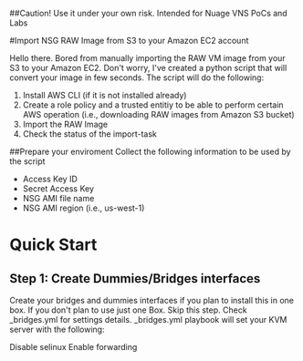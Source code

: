 ##Caution! Use it under your own risk. Intended for Nuage VNS PoCs and Labs

#Import NSG RAW Image from S3 to your Amazon EC2 account

Hello there. Bored from manually importing the RAW VM image from your S3 to your Amazon EC2. Don't worry, I've created a python script that will convert your image in few seconds. The script will do the following:

1. Install AWS CLI (if it is not installed already)
2. Create a role policy and a trusted entitiy to be able to perform certain AWS operation (i.e., downloading RAW images from Amazon S3 bucket)
3. Import the RAW Image
4. Check the status of the import-task

##Prepare your enviroment
Collect the following information to be used by the script
* Access Key ID
* Secret Access Key
* NSG AMI file name
* NSG AMI region (i.e., us-west-1)

# Quick Start

## Step 1: Create Dummies/Bridges interfaces

Create your bridges and dummies interfaces if you plan to install this in one box. If you don't plan to use just one Box. Skip this step. Check _bridges.yml for settings details. _bridges.yml playbook will set your KVM server with the following:

Disable selinux
Enable forwarding
